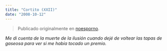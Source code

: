 ```yaml
---
title: "Cortito (XXII)"
date: "2008-10-12"
---
```


> Publicado originalmente en [noesporno](/noesporno).

_Me di cuenta de la muerte de la ilusión cuando dejé de voltear las tapas de gaseosa para ver si me había tocado un premio._